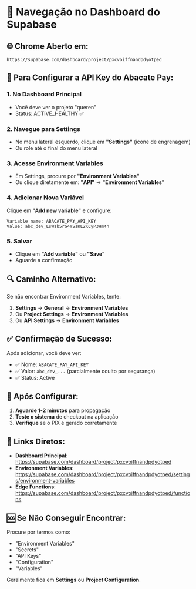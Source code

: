 # 🎯 Navegação no Dashboard do Supabase

## 🌐 **Chrome Aberto em:**
`https://supabase.com/dashboard/project/pxcvoiffnandpdyotped`

## 📍 **Para Configurar a API Key do Abacate Pay:**

### 1. **No Dashboard Principal**
- Você deve ver o projeto "queren" 
- Status: ACTIVE_HEALTHY ✅

### 2. **Navegue para Settings**
- No menu lateral esquerdo, clique em **"Settings"** (ícone de engrenagem)
- Ou role até o final do menu lateral

### 3. **Acesse Environment Variables**
- Em Settings, procure por **"Environment Variables"**
- Ou clique diretamente em: **"API"** → **"Environment Variables"**

### 4. **Adicionar Nova Variável**
Clique em **"Add new variable"** e configure:

```
Variable name: ABACATE_PAY_API_KEY
Value: abc_dev_LsWsb5rG4YSsKL2KCyP3Hm4n
```

### 5. **Salvar**
- Clique em **"Add variable"** ou **"Save"**
- Aguarde a confirmação

## 🔍 **Caminho Alternativo:**
Se não encontrar Environment Variables, tente:
1. **Settings** → **General** → **Environment Variables**
2. Ou **Project Settings** → **Environment Variables**
3. Ou **API Settings** → **Environment Variables**

## ✅ **Confirmação de Sucesso:**
Após adicionar, você deve ver:
- ✅ Nome: `ABACATE_PAY_API_KEY`
- ✅ Valor: `abc_dev_...` (parcialmente oculto por segurança)
- ✅ Status: Active

## 🚀 **Após Configurar:**
1. **Aguarde 1-2 minutos** para propagação
2. **Teste o sistema** de checkout na aplicação
3. **Verifique** se o PIX é gerado corretamente

## 📱 **Links Diretos:**
- **Dashboard Principal**: https://supabase.com/dashboard/project/pxcvoiffnandpdyotped
- **Environment Variables**: https://supabase.com/dashboard/project/pxcvoiffnandpdyotped/settings/environment-variables
- **Edge Functions**: https://supabase.com/dashboard/project/pxcvoiffnandpdyotped/functions

## 🆘 **Se Não Conseguir Encontrar:**
Procure por termos como:
- "Environment Variables"
- "Secrets"
- "API Keys"
- "Configuration"
- "Variables"

Geralmente fica em **Settings** ou **Project Configuration**.
